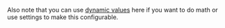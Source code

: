 Also note that you can use
[dynamic values](instructions/dynamic_values.md) here if you want to do math or use settings to make this
configurable.
